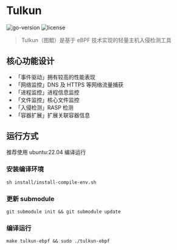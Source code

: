# Tulkun

![go-version](https://img.shields.io/github/go-mod/go-version/Ne0o0o/tulkun)
![license](https://img.shields.io/github/license/Ne0o0o/tulkun)
> Tulkun（图鲲）是基于 eBPF 技术实现的轻量主机入侵检测工具

## 核心功能设计

- 「事件驱动」拥有较高的性能表现
- 「网络监控」DNS 及 HTTPS 等网络流量捕获
- 「进程监控」进程信息监控
- 「文件监控」核心文件监控
- 「入侵检测」RASP 检测
- 「容器扩展」扩展关联容器信息

## 运行方式

推荐使用 ubuntu:22.04 编译运行

### 安装编译环境

```shell
sh install/install-compile-env.sh
```

### 更新 submodule

```shell
git submodule init && git submodule update
```

### 编译运行

```shell
make tulkun-ebpf && sudo ./tulkun-ebpf
```
